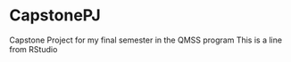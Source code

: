 # CapstonePJ
Capstone Project for my final semester in the QMSS program
This is a line from RStudio
